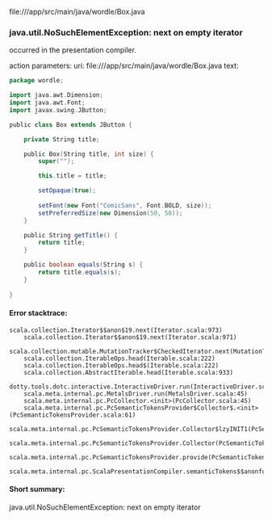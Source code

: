 file://<WORKSPACE>/app/src/main/java/wordle/Box.java
### java.util.NoSuchElementException: next on empty iterator

occurred in the presentation compiler.

action parameters:
uri: file://<WORKSPACE>/app/src/main/java/wordle/Box.java
text:
```scala
package wordle;

import java.awt.Dimension;
import java.awt.Font;
import javax.swing.JButton;

public class Box extends JButton {

    private String title;

    public Box(String title, int size) {
        super("");

        this.title = title;

        setOpaque(true);
        
        setFont(new Font("ComicSans", Font.BOLD, size));
        setPreferredSize(new Dimension(50, 50));
    }

    public String getTitle() {
        return title;
    }

    public boolean equals(String s) {
        return title.equals(s);
    }
    
}

```



#### Error stacktrace:

```
scala.collection.Iterator$$anon$19.next(Iterator.scala:973)
	scala.collection.Iterator$$anon$19.next(Iterator.scala:971)
	scala.collection.mutable.MutationTracker$CheckedIterator.next(MutationTracker.scala:76)
	scala.collection.IterableOps.head(Iterable.scala:222)
	scala.collection.IterableOps.head$(Iterable.scala:222)
	scala.collection.AbstractIterable.head(Iterable.scala:933)
	dotty.tools.dotc.interactive.InteractiveDriver.run(InteractiveDriver.scala:168)
	scala.meta.internal.pc.MetalsDriver.run(MetalsDriver.scala:45)
	scala.meta.internal.pc.PcCollector.<init>(PcCollector.scala:45)
	scala.meta.internal.pc.PcSemanticTokensProvider$Collector$.<init>(PcSemanticTokensProvider.scala:61)
	scala.meta.internal.pc.PcSemanticTokensProvider.Collector$lzyINIT1(PcSemanticTokensProvider.scala:61)
	scala.meta.internal.pc.PcSemanticTokensProvider.Collector(PcSemanticTokensProvider.scala:61)
	scala.meta.internal.pc.PcSemanticTokensProvider.provide(PcSemanticTokensProvider.scala:90)
	scala.meta.internal.pc.ScalaPresentationCompiler.semanticTokens$$anonfun$1(ScalaPresentationCompiler.scala:99)
```
#### Short summary: 

java.util.NoSuchElementException: next on empty iterator